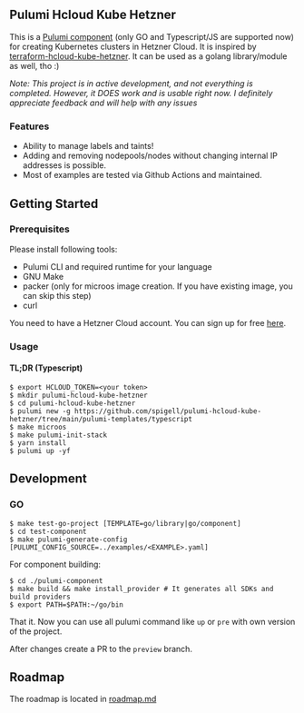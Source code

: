 ## Pulumi Hcloud Kube Hetzner
This is a [Pulumi component](https://www.pulumi.com/docs/concepts/resources/components) (only GO and Typescript/JS are supported now) for creating Kubernetes clusters in Hetzner Cloud. It is inspired by [terraform-hcloud-kube-hetzner](https://github.com/kube-hetzner/terraform-hcloud-kube-hetzner). It can be used as a golang library/module as well, tho :)

*Note: This project is in active development, and not everything is completed. However, it DOES work and is usable right now. I definitely appreciate feedback and will help with any issues*

### Features
- Ability to manage labels and taints!
- Adding and removing nodepools/nodes without changing internal IP addresses is possible.
- Most of examples are tested via Github Actions and maintained.

## Getting Started
### Prerequisites
Please install following tools:
- Pulumi CLI and required runtime for your language
- GNU Make
- packer (only for microos image creation. If you have existing image, you can skip this step)
- curl

You need to have a Hetzner Cloud account. You can sign up for free [here](https://hetzner.com/cloud/).

### Usage
#### TL;DR (Typescript)
```
$ export HCLOUD_TOKEN=<your token>
$ mkdir pulumi-hcloud-kube-hetzner
$ cd pulumi-hcloud-kube-hetzner
$ pulumi new -g https://github.com/spigell/pulumi-hcloud-kube-hetzner/tree/main/pulumi-templates/typescript
$ make microos
$ make pulumi-init-stack
$ yarn install
$ pulumi up -yf
```

## Development
### GO
```
$ make test-go-project [TEMPLATE=go/library|go/component]
$ cd test-component
$ make pulumi-generate-config [PULUMI_CONFIG_SOURCE=../examples/<EXAMPLE>.yaml]
```

For component building:
```
$ cd ./pulumi-component
$ make build && make install_provider # It generates all SDKs and build providers
$ export PATH=$PATH:~/go/bin
```

That it. Now you can use all pulumi command like `up` or `pre` with own version of the project.

After changes create a PR to the `preview` branch.

## Roadmap
The roadmap is located in [roadmap.md](./docs/roadmap.md)

